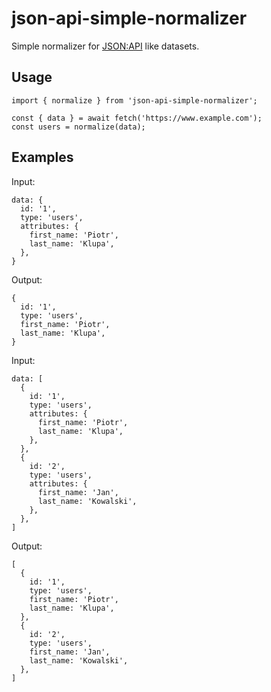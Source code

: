 # json-api-simple-normalizer

Simple normalizer for [JSON:API](https://jsonapi.org/) like datasets.


## Usage

```
import { normalize } from 'json-api-simple-normalizer';

const { data } = await fetch('https://www.example.com');
const users = normalize(data);
```

## Examples

Input:
```
data: {
  id: '1',
  type: 'users',
  attributes: {
    first_name: 'Piotr',
    last_name: 'Klupa',
  },
}
```
Output:
```
{
  id: '1',
  type: 'users',
  first_name: 'Piotr',
  last_name: 'Klupa',
}
```

Input:
```
data: [
  {
    id: '1',
    type: 'users',
    attributes: {
      first_name: 'Piotr',
      last_name: 'Klupa',
    },
  },
  {
    id: '2',
    type: 'users',
    attributes: {
      first_name: 'Jan',
      last_name: 'Kowalski',
    },
  },
]
```

Output:
```
[
  {
    id: '1',
    type: 'users',
    first_name: 'Piotr',
    last_name: 'Klupa',
  },
  {
    id: '2',
    type: 'users',
    first_name: 'Jan',
    last_name: 'Kowalski',
  },
]
```
